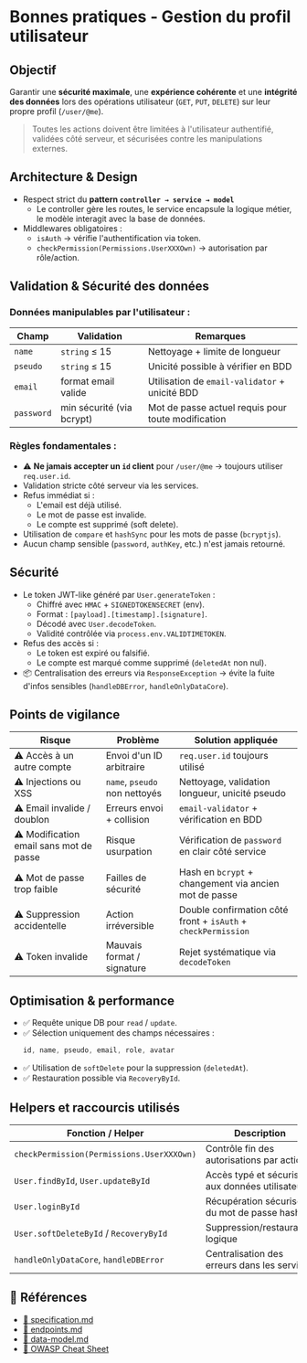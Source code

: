 # Bonnes pratiques - Gestion du profil utilisateur
## Objectif
Garantir une **sécurité maximale**, une **expérience cohérente** et une **intégrité des données** lors des opérations utilisateur (`GET`, `PUT`, `DELETE`) sur leur propre profil (`/user/@me`).

> Toutes les actions doivent être limitées à l'utilisateur authentifié, validées côté serveur, et sécurisées contre les manipulations externes.

## Architecture & Design
* Respect strict du **pattern `controller → service → model`**
  * Le controller gère les routes, le service encapsule la logique métier, le modèle interagit avec la base de données.
* Middlewares obligatoires :
  * `isAuth` → vérifie l'authentification via token.
  * `checkPermission(Permissions.UserXXXOwn)` → autorisation par rôle/action.

## Validation & Sécurité des données
### Données manipulables par l'utilisateur :
| Champ      | Validation                | Remarques                                          |
| ---------- | ------------------------- | -------------------------------------------------- |
| `name`     | `string` ≤ 15             | Nettoyage + limite de longueur                     |
| `pseudo`   | `string` ≤ 15             | Unicité possible à vérifier en BDD                 |
| `email`    | format email valide       | Utilisation de `email-validator` + unicité BDD     |
| `password` | min sécurité (via bcrypt) | Mot de passe actuel requis pour toute modification |

### Règles fondamentales :
* ⚠️ **Ne jamais accepter un `id` client** pour `/user/@me` → toujours utiliser `req.user.id`.
* Validation stricte côté serveur via les services.
* Refus immédiat si :
  * L'email est déjà utilisé.
  * Le mot de passe est invalide.
  * Le compte est supprimé (soft delete).
* Utilisation de `compare` et `hashSync` pour les mots de passe (`bcryptjs`).
* Aucun champ sensible (`password`, `authKey`, etc.) n'est jamais retourné.

## Sécurité
* Le token JWT-like généré par `User.generateToken` :
  * Chiffré avec `HMAC` + `SIGNEDTOKENSECRET` (env).
  * Format : `[payload].[timestamp].[signature]`.
  * Décodé avec `User.decodeToken`.
  * Validité contrôlée via `process.env.VALIDTIMETOKEN`.
* Refus des accès si :
  * Le token est expiré ou falsifié.
  * Le compte est marqué comme supprimé (`deletedAt` non nul).
* 📦 Centralisation des erreurs via `ResponseException` → évite la fuite d'infos sensibles (`handleDBError`, `handleOnlyDataCore`).



## Points de vigilance
| Risque                                  | Problème                      | Solution appliquée                                            |
| --------------------------------------- | ----------------------------- | ------------------------------------------------------------- |
| ⚠️ Accès à un autre compte              | Envoi d'un ID arbitraire      | `req.user.id` toujours utilisé                                |
| ⚠️ Injections ou XSS                    | `name`, `pseudo` non nettoyés | Nettoyage, validation longueur, unicité pseudo                |
| ⚠️ Email invalide / doublon             | Erreurs envoi + collision     | `email-validator` + vérification en BDD                       |
| ⚠️ Modification email sans mot de passe | Risque usurpation             | Vérification de `password` en clair côté service              |
| ⚠️ Mot de passe trop faible             | Failles de sécurité           | Hash en `bcrypt` + changement via ancien mot de passe         |
| ⚠️ Suppression accidentelle             | Action irréversible           | Double confirmation côté front + `isAuth` + `checkPermission` |
| ⚠️ Token invalide                       | Mauvais format / signature    | Rejet systématique via `decodeToken`                          |

## Optimisation & performance
* ✅ Requête unique DB pour `read` / `update`.
* ✅ Sélection uniquement des champs nécessaires :
  ```ts
  id, name, pseudo, email, role, avatar
  ```
* ✅ Utilisation de `softDelete` pour la suppression (`deletedAt`).
* ✅ Restauration possible via `RecoveryById`.

## Helpers et raccourcis utilisés
| Fonction / Helper                         | Description                                    |
| ----------------------------------------- | ---------------------------------------------- |
| `checkPermission(Permissions.UserXXXOwn)` | Contrôle fin des autorisations par action      |
| `User.findById`, `User.updateById`        | Accès typé et sécurisé aux données utilisateur |
| `User.loginById`                          | Récupération sécurisée du mot de passe hashé   |
| `User.softDeleteById` / `RecoveryById`    | Suppression/restauration logique               |
| `handleOnlyDataCore`, `handleDBError`     | Centralisation des erreurs dans les services   |

## 📁 Références
* [📄 specification.md](./specification.md)
* [📄 endpoints.md](./endpoints.md)
* [📄 data-model.md](./data-model.md)
* [🔐 OWASP Cheat Sheet](https://cheatsheetseries.owasp.org)